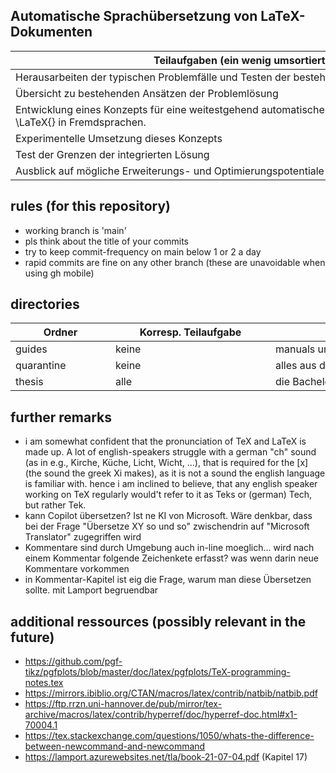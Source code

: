 ## Automatische Sprachübersetzung von LaTeX-Dokumenten
| <div style="width:90vw">Teilaufgaben (ein wenig umsortiert und umformuliert)</div> |
|---|
| Herausarbeiten der typischen Problemfälle und Testen der bestehenden Ansätze an diesen Problemfällen |
| Übersicht zu bestehenden Ansätzen der Problemlösung |
| Entwicklung eines Konzepts für eine weitestgehend automatische Überset-zung mathematischer Texte in \LaTeX{} in Fremdsprachen. |
| Experimentelle Umsetzung dieses Konzepts |
| Test der Grenzen der integrierten Lösung |
| Ausblick auf mögliche Erweiterungs- und Optimierungspotentiale |

## rules (for this repository)
- working branch is 'main'
- pls think about the title of your commits
- try to keep commit-frequency on main below 1 or 2 a day
- rapid commits are fine on any other branch (these are unavoidable when using gh mobile)

## directories
| <div style="width:15vw">Ordner</div> | <div style="width:25vw">Korresp. Teilaufgabe</div> | <div style="width:48vw">Inhalte</div> |
| --- | --- | --- |
| guides | keine | manuals und tutorials |
| quarantine | keine | alles aus dem alten GitHub landet immer zunächst hier |
| thesis | alle | die Bachelorarbeit (TeX) |

## further remarks
- i am somewhat confident that the pronunciation of TeX and LaTeX is made up. A lot of english-speakers struggle with a german "ch" sound (as in e.g., Kirche, Küche, Licht, Wicht, ...), that is required for the \[x] (the sound the greek Xi makes), as it is not a sound the english language is familiar with. hence i am inclined to believe, that any english speaker working on TeX regularly would't refer to it as Teks or (german) Tech, but rather Tek. 
- kann Copilot übersetzen? Ist ne KI von Microsoft. Wäre denkbar, dass bei der Frage "Übersetze XY so und so" zwischendrin auf "Microsoft Translator" zugegriffen wird
- Kommentare sind durch Umgebung auch in-line moeglich... wird nach einem Kommentar folgende Zeichenkete erfasst? was wenn darin neue Kommentare vorkommen
- in Kommentar-Kapitel ist eig die Frage, warum man diese Übersetzen sollte. mit Lamport begruendbar 

## additional ressources (possibly relevant in the future)
- https://github.com/pgf-tikz/pgfplots/blob/master/doc/latex/pgfplots/TeX-programming-notes.tex
- https://mirrors.ibiblio.org/CTAN/macros/latex/contrib/natbib/natbib.pdf
- https://ftp.rrzn.uni-hannover.de/pub/mirror/tex-archive/macros/latex/contrib/hyperref/doc/hyperref-doc.html#x1-70004.1
- https://tex.stackexchange.com/questions/1050/whats-the-difference-between-newcommand-and-newcommand
- https://lamport.azurewebsites.net/tla/book-21-07-04.pdf (Kapitel 17)